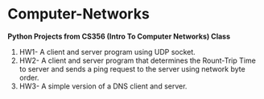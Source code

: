 # Computer-Networks

**Python Projects from CS356 (Intro To Computer Networks) Class**

1) HW1- A client and server program using UDP socket. 
2) HW2- A client and server program that determines the Rount-Trip Time to server and sends a ping request to the server using network byte order. 
3) HW3- A simple version of a DNS client and server.  
